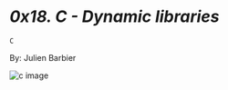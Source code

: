 # *0x18. C - Dynamic libraries*

`C`

By: Julien Barbier

![c image](https://i.ytimg.com/vi/wYUC4l1qetA/sddefault.jpg)


